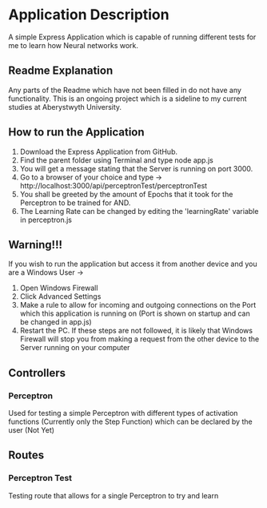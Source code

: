 # Application Description
A  simple Express Application which is capable of running different tests for me to learn how Neural networks work.

## Readme Explanation
Any parts of the Readme which have not been filled in do not have any functionality. This is an ongoing project which is a sideline to my current studies at Aberystwyth University.

## How to run the Application
1. Download the Express Application from GitHub.
2. Find the parent folder using Terminal and type node app.js
3. You will get a message stating that the Server is running on port 3000.
4. Go to a browser of your choice and type -> http://localhost:3000/api/perceptronTest/perceptronTest
5. You shall be greeted by the amount of Epochs that it took for the Perceptron to be trained for AND.
6. The Learning Rate can be changed by editing the 'learningRate' variable in perceptron.js

## Warning!!!
If you wish to run the application but access it from another device and you are a Windows User ->
1. Open Windows Firewall
2. Click Advanced Settings
3. Make a rule to allow for incoming and outgoing connections on the Port which this application is running on (Port is shown on startup and can be changed in app.js)
4. Restart the PC.
If these steps are not followed, it is likely that Windows Firewall will stop you from making a request from the other device to the Server running on your computer

## Controllers

### Perceptron
Used for testing a simple Perceptron with different types of activation functions (Currently only the Step Function) which can be declared by the user (Not Yet)


## Routes

### Perceptron Test
Testing route that allows for a single Perceptron to try and learn
